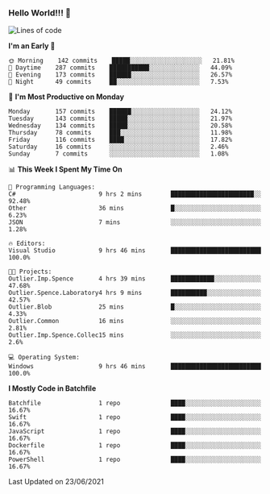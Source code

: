### Hello World!!! 👋

<!--
**kekotek/kekotek** is a ✨ _special_ ✨ repository because its `README.md` (this file) appears on your GitHub profile.

Here are some ideas to get you started:

- 🔭 I’m currently working on ...
- 🌱 I’m currently learning ...
- 👯 I’m looking to collaborate on ...
- 🤔 I’m looking for help with ...
- 💬 Ask me about ...
- 📫 How to reach me: ...
- 😄 Pronouns: ...
- ⚡ Fun fact: ...
-->

<!--START_SECTION:waka-->
![Lines of code](https://img.shields.io/badge/From%20Hello%20World%20I%27ve%20Written-18753%20lines%20of%20code-blue)

**I'm an Early 🐤** 

```text
🌞 Morning    142 commits    █████░░░░░░░░░░░░░░░░░░░░   21.81% 
🌆 Daytime    287 commits    ███████████░░░░░░░░░░░░░░   44.09% 
🌃 Evening    173 commits    ██████░░░░░░░░░░░░░░░░░░░   26.57% 
🌙 Night      49 commits     ██░░░░░░░░░░░░░░░░░░░░░░░   7.53%

```
📅 **I'm Most Productive on Monday** 

```text
Monday       157 commits    ██████░░░░░░░░░░░░░░░░░░░   24.12% 
Tuesday      143 commits    █████░░░░░░░░░░░░░░░░░░░░   21.97% 
Wednesday    134 commits    █████░░░░░░░░░░░░░░░░░░░░   20.58% 
Thursday     78 commits     ███░░░░░░░░░░░░░░░░░░░░░░   11.98% 
Friday       116 commits    ████░░░░░░░░░░░░░░░░░░░░░   17.82% 
Saturday     16 commits     ░░░░░░░░░░░░░░░░░░░░░░░░░   2.46% 
Sunday       7 commits      ░░░░░░░░░░░░░░░░░░░░░░░░░   1.08%

```


📊 **This Week I Spent My Time On** 

```text
💬 Programming Languages: 
C#                       9 hrs 2 mins        ███████████████████████░░   92.48% 
Other                    36 mins             █░░░░░░░░░░░░░░░░░░░░░░░░   6.23% 
JSON                     7 mins              ░░░░░░░░░░░░░░░░░░░░░░░░░   1.28%

🔥 Editors: 
Visual Studio            9 hrs 46 mins       █████████████████████████   100.0%

🐱‍💻 Projects: 
Outlier.Imp.Spence       4 hrs 39 mins       ████████████░░░░░░░░░░░░░   47.68% 
Outlier.Spence.Laboratory4 hrs 9 mins        ██████████░░░░░░░░░░░░░░░   42.57% 
Outlier.Blob             25 mins             █░░░░░░░░░░░░░░░░░░░░░░░░   4.33% 
Outlier.Common           16 mins             ░░░░░░░░░░░░░░░░░░░░░░░░░   2.81% 
Outlier.Imp.Spence.Collec15 mins             ░░░░░░░░░░░░░░░░░░░░░░░░░   2.6%

💻 Operating System: 
Windows                  9 hrs 46 mins       █████████████████████████   100.0%

```

**I Mostly Code in Batchfile** 

```text
Batchfile                1 repo              ████░░░░░░░░░░░░░░░░░░░░░   16.67% 
Swift                    1 repo              ████░░░░░░░░░░░░░░░░░░░░░   16.67% 
JavaScript               1 repo              ████░░░░░░░░░░░░░░░░░░░░░   16.67% 
Dockerfile               1 repo              ████░░░░░░░░░░░░░░░░░░░░░   16.67% 
PowerShell               1 repo              ████░░░░░░░░░░░░░░░░░░░░░   16.67%

```



 Last Updated on 23/06/2021
<!--END_SECTION:waka-->
